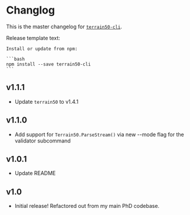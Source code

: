 # Changlog
This is the master changelog for [`terrain50-cli`](https://npmjs.org/packages/terrain50-cli).

Release template text:

	Install or update from npm:

	```bash
	npm install --save terrain50-cli
	```


## v1.1.1
 - Update `terrain50` to v1.4.1


## v1.1.0
 - Add support for `Terrain50.ParseStream()` via new --mode flag for the validator subcommand


## v1.0.1
 - Update README


## v1.0
 - Initial release! Refactored out from my main PhD codebase.
